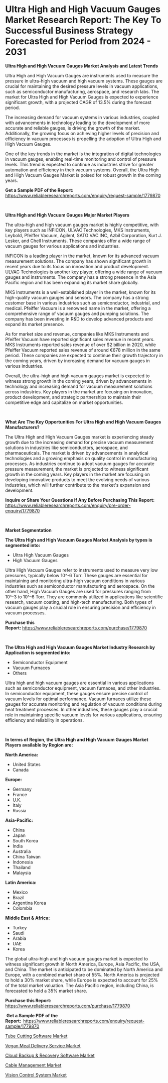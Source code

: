 <p><h1>Ultra High and High Vacuum Gauges Market Research Report: The Key To Successful Business Strategy Forecasted for Period from 2024 - 2031</h1></p><p><strong>Ultra High and High Vacuum Gauges Market Analysis and Latest Trends</strong></p>
<p><p>Ultra High and High Vacuum Gauges are instruments used to measure the pressure in ultra-high vacuum and high vacuum systems. These gauges are crucial for maintaining the desired pressure levels in vacuum applications, such as semiconductor manufacturing, aerospace, and research labs. The market for Ultra High and High Vacuum Gauges is expected to experience significant growth, with a projected CAGR of 13.5% during the forecast period.</p><p>The increasing demand for vacuum systems in various industries, coupled with advancements in technology leading to the development of more accurate and reliable gauges, is driving the growth of the market. Additionally, the growing focus on achieving higher levels of precision and efficiency in vacuum processes is propelling the adoption of Ultra High and High Vacuum Gauges.</p><p>One of the key trends in the market is the integration of digital technologies in vacuum gauges, enabling real-time monitoring and control of pressure levels. This trend is expected to continue as industries strive for greater automation and efficiency in their vacuum systems. Overall, the Ultra High and High Vacuum Gauges Market is poised for robust growth in the coming years.</p></p>
<p><strong>Get a Sample PDF of the Report:&nbsp;</strong> <a href="https://www.reliableresearchreports.com/enquiry/request-sample/1779870">https://www.reliableresearchreports.com/enquiry/request-sample/1779870</a></p>
<p>&nbsp;</p>
<p><strong>Ultra High and High Vacuum Gauges Major Market Players</strong></p>
<p><p>The ultra-high and high vacuum gauges market is highly competitive, with key players such as INFICON, ULVAC Technologies, MKS Instruments, Leybold, Pfeiffer Vacuum, Agilent, SATO VAC INC, Azbil Corporation, Kurt J. Lesker, and Chell Instruments. These companies offer a wide range of vacuum gauges for various applications and industries.</p><p>INFICON is a leading player in the market, known for its advanced vacuum measurement solutions. The company has shown significant growth in recent years due to its focus on innovation and product development. ULVAC Technologies is another key player, offering a wide range of vacuum gauges and instruments. The company has a strong presence in the Asia Pacific region and has been expanding its market share globally.</p><p>MKS Instruments is a well-established player in the market, known for its high-quality vacuum gauges and sensors. The company has a strong customer base in various industries such as semiconductor, industrial, and medical. Pfeiffer Vacuum is a renowned name in the market, offering a comprehensive range of vacuum gauges and pumping solutions. The company has been investing in R&D to develop advanced products and expand its market presence.</p><p>As for market size and revenue, companies like MKS Instruments and Pfeiffer Vacuum have reported significant sales revenue in recent years. MKS Instruments reported sales revenue of over $2 billion in 2020, while Pfeiffer Vacuum reported sales revenue of around €678 million in the same period. These companies are expected to continue their growth trajectory in the coming years, driven by increasing demand for vacuum gauges in various industries.</p><p>Overall, the ultra-high and high vacuum gauges market is expected to witness strong growth in the coming years, driven by advancements in technology and increasing demand for vacuum measurement solutions across industries. Key players in the market are focusing on innovation, product development, and strategic partnerships to maintain their competitive edge and capitalize on market opportunities.</p></p>
<p>&nbsp;</p>
<p><strong>What Are The Key Opportunities For Ultra High and High Vacuum Gauges Manufacturers?</strong></p>
<p><p>The Ultra High and High Vacuum Gauges market is experiencing steady growth due to the increasing demand for precise vacuum measurement solutions in industries like semiconductors, aerospace, and pharmaceuticals. The market is driven by advancements in analytical technologies and a growing emphasis on quality control in manufacturing processes. As industries continue to adopt vacuum gauges for accurate pressure measurement, the market is projected to witness significant growth in the coming years. Key players in the market are focusing on developing innovative products to meet the evolving needs of various industries, which will further contribute to the market's expansion and development.</p></p>
<p><strong>Inquire or Share Your Questions If Any Before Purchasing This Report:</strong> <a href="https://www.reliableresearchreports.com/enquiry/pre-order-enquiry/1779870">https://www.reliableresearchreports.com/enquiry/pre-order-enquiry/1779870</a></p>
<p>&nbsp;</p>
<p><strong>Market Segmentation</strong></p>
<p><strong>The Ultra High and High Vacuum Gauges Market Analysis by types is segmented into:</strong></p>
<p><ul><li>Ultra High Vacuum Gauges</li><li>High Vacuum Gauges</li></ul></p>
<p><p>Ultra High Vacuum Gauges refer to instruments used to measure very low pressures, typically below 10^-6 Torr. These gauges are essential for maintaining and monitoring ultra-high vacuum conditions in various industries such as semiconductor manufacturing and aerospace. On the other hand, High Vacuum Gauges are used for pressures ranging from 10^-3 to 10^-6 Torr. They are commonly utilized in applications like scientific research, vacuum coating, and high-tech manufacturing. Both types of vacuum gauges play a crucial role in ensuring precision and efficiency in vacuum processes.</p></p>
<p><strong>Purchase this Report:&nbsp;</strong><a href="https://www.reliableresearchreports.com/purchase/1779870">https://www.reliableresearchreports.com/purchase/1779870</a></p>
<p>&nbsp;</p>
<p><strong>The Ultra High and High Vacuum Gauges Market Industry Research by Application is segmented into:</strong></p>
<p><ul><li>Semiconductor Equipment</li><li>Vacuum Furnaces</li><li>Others</li></ul></p>
<p><p>Ultra high and high vacuum gauges are essential in various applications such as semiconductor equipment, vacuum furnaces, and other industries. In semiconductor equipment, these gauges ensure precise control of vacuum levels for optimal performance. Vacuum furnaces utilize these gauges for accurate monitoring and regulation of vacuum conditions during heat treatment processes. In other industries, these gauges play a crucial role in maintaining specific vacuum levels for various applications, ensuring efficiency and reliability in operations.</p></p>
<p>&nbsp;</p>
<p><strong>In terms of Region, the Ultra High and High Vacuum Gauges Market Players available by Region are:</strong></p>
<p>
    <p> <strong> North America: </strong>
        <ul>
            <li>United States</li>
            <li>Canada</li>
        </ul>
        </p> 
    <p> <strong> Europe: </strong>
        <ul>
            <li>Germany</li>
            <li>France</li>
            <li>U.K.</li>
            <li>Italy</li>
            <li>Russia</li>
        </ul>
        </p> 
    <p> <strong> Asia-Pacific: </strong>
        <ul>
            <li>China</li>
            <li>Japan</li>
            <li>South Korea</li>
            <li>India</li>
            <li>Australia</li>
            <li>China Taiwan</li>
            <li>Indonesia</li>
            <li>Thailand</li>
            <li>Malaysia</li>
        </ul>
        </p> 
    <p> <strong> Latin America: </strong>
        <ul>
            <li>Mexico</li>
            <li>Brazil</li>
            <li>Argentina Korea</li>
            <li>Colombia</li>
        </ul>
        </p> 
    <p> <strong> Middle East & Africa: </strong>
        <ul>
            <li>Turkey</li>
            <li>Saudi</li>
            <li>Arabia</li>
            <li>UAE</li>
            <li>Korea</li>
        </ul>
    </p>
    </p>
<p><p>The global ultra-high and high vacuum gauges market is expected to witness significant growth in North America, Europe, Asia Pacific, the USA, and China. The market is anticipated to be dominated by North America and Europe, with a combined market share of 55%. North America is projected to hold a 30% market share, while Europe is expected to account for 25% of the total market valuation. The Asia Pacific region, including China, is forecasted to hold a 35% market share.</p></p>
<p><strong>Purchase this Report: </strong><a href="https://www.reliableresearchreports.com/purchase/1779870">https://www.reliableresearchreports.com/purchase/1779870</a></p>
<p>&nbsp;<strong>Get a Sample PDF of the Report:&nbsp;&nbsp;</strong><a href="https://www.reliableresearchreports.com/enquiry/request-sample/1779870">https://www.reliableresearchreports.com/enquiry/request-sample/1779870</a></p>
<p><strong></strong></p>
<p><p><a href="https://medium.com/@caleighhane2777/tube-cutting-software-market-research-report-its-history-and-forecast-2024-to-2031-6b776e17edfa">Tube Cutting Software Market</a></p><p><a href="https://medium.com/@kennethjensen27/vegan-meal-delivery-service-market-analysis-and-sze-forecasted-for-period-from-2024-to-2031-920a73aa3217">Vegan Meal Delivery Service Market</a></p><p><a href="https://medium.com/@rachelyoung56/cloud-backup-amp-recovery-software-market-size-market-outlook-and-market-forecast-2024-to-2031-f96738e0cfe7">Cloud Backup & Recovery Software Market</a></p><p><a href="https://medium.com/@rachelyoung56/cable-management-nbsp-market-focuses-on-market-share-size-and-projected-forecast-till-2031-e60a83f5ed5c">Cable Management Market</a></p><p><a href="https://medium.com/@caleighhane2777/vision-control-system-market-size-and-market-trends-complete-industry-overview-2024-to-2031-fa570bb7be6b">Vision Control System Market</a></p></p>